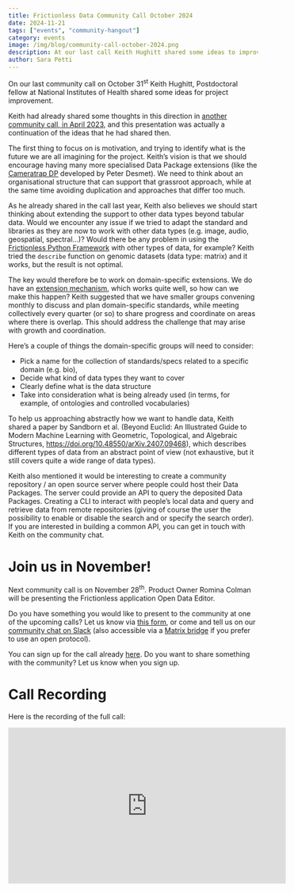 ```yaml
---
title: Frictionless Data Community Call October 2024
date: 2024-11-21
tags: ["events", "community-hangout"]
category: events
image: /img/blog/community-call-october-2024.png
description: At our last call Keith Hughitt shared some ideas to improve the project....
author: Sara Petti
---
```

On our last community call on October 31<sup>st</sup> Keith Hughitt, Postdoctoral fellow at National Institutes of Health shared some ideas for project improvement.

Keith had already shared some thoughts in this direction in [another community call, in April 2023](https://frictionlessdata.io/blog/2023/05/08/april-community-call/), and this presentation was actually a continuation of the ideas that he had shared then. 

The first thing to focus on is motivation, and trying to identify what is the future we are all imagining for the project. Keith’s vision is that we should encourage having many more specialised Data Package extensions (like the [Cameratrap DP](https://camtrap-dp.tdwg.org/) developed by Peter Desmet). We need to think about an organisational structure that can support that grassroot approach, while at the same time avoiding duplication and approaches that differ too much.

As he already shared in the call last year, Keith also believes we should start thinking about extending the support to other data types beyond tabular data. Would we encounter any issue if we tried to adapt the standard and libraries as they are now to work with other data types (e.g. image, audio, geospatial, spectral…)? Would there be any problem in using the [Frictionless Python Framework](https://framework.frictionlessdata.io/) with other types of data, for example? Keith tried the `describe` function on genomic datasets (data type: matrix) and it works, but the result is not optimal.

The key would therefore be to work on domain-specific extensions. We do have an [extension mechanism](https://datapackage.org/standard/extensions/), which works quite well, so how can we make this happen? Keith suggested that we have smaller groups convening monthly to discuss and plan domain-specific standards, while meeting collectively every quarter (or so) to share progress and coordinate on areas where there is overlap. This should address the challenge that may arise with growth and coordination.

Here’s a couple of things the domain-specific groups will need  to consider: 
* Pick a name for the collection of standards/specs related to a specific domain (e.g. bio), 
* Decide what kind of data types they want to cover 
* Clearly define what is the data structure 
* Take into consideration what is being already used (in terms, for example, of ontologies and controlled vocabularies)

To help us approaching abstractly how we want to handle data, Keith shared a paper by Sandborn et al. (Beyond Euclid: An Illustrated Guide to Modern Machine Learning with Geometric, Topological, and Algebraic Structures, https://doi.org/10.48550/arXiv.2407.09468), which describes different types of data from an abstract point of view (not exhaustive, but it still covers quite a wide range of data types). 

Keith also mentioned it would be interesting to create a community repository / an open source server where people could host their Data Packages. The server could provide an API to query the deposited Data Packages. Creating a CLI to interact with people’s local data and query and retrieve data from remote repositories (giving of course the user the possibility to enable or disable the search and or specify the search order). If you are interested in building a common API, you can get in touch with Keith on the community chat.

# Join us in November!
Next community call is on November 28<sup>th</sup>. Product Owner Romina Colman will be presenting the Frictionless application Open Data Editor. 

Do you have something you would like to present to the community at one of the upcoming calls? Let us know via [this form](https://forms.gle/AWpbxyiGESNSUFK2A), or come and tell us on our [community chat on Slack](https://join.slack.com/t/frictionlessdata/shared_invite/zt-17kpbffnm-tRfDW_wJgOw8tJVLvZTrBg) (also accessible via a [Matrix bridge](https://matrix.to/#/#frictionlessdata:matrix.okfn.org) if you prefer to use an open protocol).

You can sign up for the call already [here](https://docs.google.com/forms/d/e/1FAIpQLSeuNCopxXauMkrWvF6VHqOyHMcy54SfNDOseVXfWRQZWkvqjQ/viewform?usp=sf_link). Do you want to share something with the community? Let us know when you sign up. 

# Call Recording
Here is the recording of the full call:
<iframe width="560" height="315" src="https://www.youtube.com/embed/NHKAC0yXjOE?si=wTC1LJLTrNJeBrSv" title="YouTube video player" frameborder="0" allow="accelerometer; autoplay; clipboard-write; encrypted-media; gyroscope; picture-in-picture; web-share" referrerpolicy="strict-origin-when-cross-origin" allowfullscreen></iframe>
